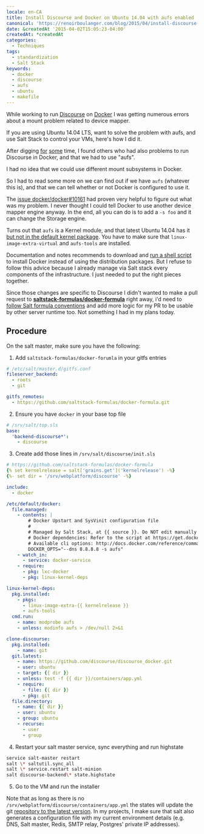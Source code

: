 ```yaml
---
locale: en-CA
title: Install Discourse and Docker on Ubuntu 14.04 with aufs enabled
canonical: 'https://renoirboulanger.com/blog/2015/04/install-discourse-docker-ubuntu-14-04-aufs-enabled/'
date: &createdAt '2015-04-02T15:05:23-04:00'
createdAt: *createdAt
categories:
  - Techniques
tags:
  - standardization
  - Salt Stack
keywords:
  - docker
  - discourse
  - aufs
  - ubuntu
  - makefile
---
```


While working to run [Discourse][0] on [Docker][1] I was getting numerous errors
about a mount problem related to device mapper.

If you are using Ubuntu 14.04 LTS, want to solve the problem with aufs, and use
Salt Stack to control your VMs, here's how I did it.

After digging [for][2] [some][3] time, I found others who had also problems to
run Discourse in Docker, and that we had to use "aufs".

I had no idea that we could use different mount subsystems in Docker.

So I had to read some more on we can find out if we have `aufs` (whatever this
is), and that we can tell whether or not Docker is configured to use it.

The [issue docker/docker\#10161][4] had proven very helpful to figure out what
was my problem. I never thought I could tell Docker to use another device mapper
engine anyway. In the end, all you can do is to add a `-s foo` and it can change
the Storage engine.

Turns out that `aufs` is a Kernel module, and that latest Ubuntu 14.04 has it
[but not in the default kernel package][5]. You have to make sure that
`linux-image-extra-virtual` and `aufs-tools` are installed.

Documentation and notes recommends to download and [run a shell script][6] to
install Docker instead of using the distribution packages. But I refuse to
follow this advice because I already manage via Salt stack every components of
the infrastructure. I just needed to put the right pieces together.

Since those changes are specific to Discourse I didn't wanted to make a pull
request to [**saltstack-formulas/docker-formula**][7] right away, i'd need to
[follow Salt formula conventions][8] and add more logic for my PR to be usable
by other server runtime too. Not something I had in my plans today.

## Procedure

On the salt master, make sure you have the following:

1. Add `saltstack-formulas/docker-forumla` in your gitfs entries

```yaml
# /etc/salt/master.d/gitfs.conf
fileserver_backend:
  - roots
  - git

gitfs_remotes:
  - https://github.com/saltstack-formulas/docker-formula.git
```

2. Ensure you have `docker` in your base top file

```yaml
# /srv/salt/top.sls
base:
  'backend-discourse*':
    - discourse
```

3. Create add those lines in `/srv/salt/discourse/init.sls`

```yaml
# https://github.com/saltstack-formulas/docker-formula
{% set kernelrelease = salt['grains.get']('kernelrelease') -%}
{%- set dir = '/srv/webplatform/discourse' -%}

include:
  - docker

/etc/default/docker:
  file.managed:
    - contents: |
        # Docker Upstart and SysVinit configuration file
        #
        # Managed by Salt Stack, at {{ source }}. Do NOT edit manually!
        # Docker dependencies: Refer to the script at https://get.docker.com/
        # Available cli options: http://docs.docker.com/reference/commandline/cli/
        DOCKER_OPTS="--dns 8.8.8.8 -s aufs"
    - watch_in:
      - service: docker-service
    - require:
      - pkg: lxc-docker
      - pkg: linux-kernel-deps

linux-kernel-deps:
  pkg.installed:
    - pkgs:
      - linux-image-extra-{{ kernelrelease }}
      - aufs-tools
  cmd.run:
    - name: modprobe aufs
    - unless: modinfo aufs > /dev/null 2>&1

clone-discourse:
  pkg.installed:
    - name: git
  git.latest:
    - name: https://github.com/discourse/discourse_docker.git
    - user: ubuntu
    - target: {{ dir }}
    - unless: test -f {{ dir }}/containers/app.yml
    - require:
      - file: {{ dir }}
      - pkg: git
  file.directory:
    - name: {{ dir }}
    - user: ubuntu
    - group: ubuntu
    - recurse:
      - user
      - group
```

4. Restart your salt master service, sync everything and run highstate

```bash
service salt-master restart
salt \* saltutil.sync_all
salt \* service.restart salt-minion
salt discourse-backend\* state.highstate
```

5. Go to the VM and run the installer

Note that as long as there is no `/srv/webplatform/discourse/containers/app.yml`
the states will update the git [repository to the latest version][9]. In my
projects, I make sure that salt also generates a configuration file with my
current environment details (e.g. DNS, Salt master, Redis, SMTP relay, Postgres'
private IP addresses).

[0]: https://www.discourse.org/
[1]: https://www.docker.com/
[2]: https://meta.discourse.org/t/docker-error-on-bootstrap/13657/9
[3]:
  https://meta.discourse.org/t/ubuntu-updates-intefere-with-docker-and-aufs/25039
[4]: https://github.com/docker/docker/issues/10161
[5]: https://github.com/docker/docker/pull/10860
[6]: https://get.docker.com/
[7]: https://github.com/saltstack-formulas/docker-formula
[8]:
  https://docs.saltstack.com/en/latest/topics/development/conventions/formulas.html
[9]: https://github.com/discourse/discourse_docker
